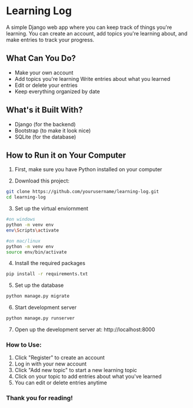  # Learning Log

A simple Django web app where you can keep track of things you're learning. You can create an account, add topics you're learning about, and make entries to track your progress.

## What Can You Do?

- Make your own account
- Add topics you're learning
   Write entries about what you learned
- Edit or delete your entries
- Keep everything organized by date

## What's it Built With?

- Django (for the backend)
- Bootstrap (to make it look nice)
- SQLite (for the database)

## How to Run it on Your Computer

1. First, make sure you have Python installed on your computer

2. Download this project:
```bash
git clone https://github.com/yourusername/learning-log.git
cd learning-log
```
3. Set up the virtual enviornment


```bash
#on windows
python -m venv env
env\Scripts\activate
```

```bash
#on mac/linux
python -m venv env
source env/bin/activate
```

4. Install the required packages
```bash
pip install -r requirements.txt
```

5. Set up the database
```bash
python manage.py migrate
```

6. Start development server
```bash
python manage.py runserver
```

7. Open up the development server at: http://localhost:8000

### How to Use:
1. Click "Register" to create an account
2. Log in with your new account
3. Click "Add new topic" to start a new learning topic
4. Click on your topic to add entries about what you've learned
5. You can edit or delete entries anytime

### Thank you for reading!
